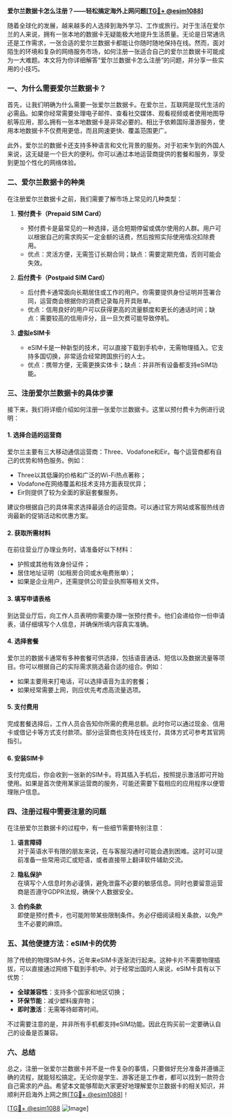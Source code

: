 **爱尔兰数据卡怎么注册？——轻松搞定海外上网问题[[TG💪+ @esim1088](https://t.me/s/esim1088)]**

随着全球化的发展，越来越多的人选择到海外学习、工作或旅行。对于生活在爱尔兰的人来说，拥有一张本地的数据卡无疑能极大地提升生活质量。无论是日常通讯还是工作需求，一张合适的爱尔兰数据卡都能让你随时随地保持在线。然而，面对陌生的环境和复杂的网络服务市场，如何注册一张适合自己的爱尔兰数据卡可能成为一大难题。本文将为你详细解答“爱尔兰数据卡怎么注册”的问题，并分享一些实用的小技巧。

### 一、为什么需要爱尔兰数据卡？

首先，让我们明确为什么需要一张爱尔兰数据卡。在爱尔兰，互联网是现代生活的必需品。如果你经常需要处理电子邮件、查看社交媒体、观看视频或者使用地图导航等应用，那么拥有一张本地数据卡是非常必要的。相比于依赖国际漫游服务，使用本地数据卡不仅费用更低，而且网速更快、覆盖范围更广。

此外，爱尔兰的数据卡还支持多种语言和文化背景的服务。对于初来乍到的外国人来说，这无疑是一个巨大的便利。你可以通过本地运营商提供的套餐和服务，享受到更加个性化的网络体验。

### 二、爱尔兰数据卡的种类

在注册爱尔兰数据卡之前，我们需要了解市场上常见的几种类型：

1. **预付费卡（Prepaid SIM Card）**
   - 预付费卡是最常见的一种选择，适合短期停留或偶尔使用的人群。用户可以根据自己的需求购买一定金额的话费，然后按照实际使用情况扣除费用。
   - 优点：灵活方便，无需签订长期合同；缺点：需要定期充值，否则可能会失效。

2. **后付费卡（Postpaid SIM Card）**
   - 后付费卡通常面向长期居住或工作的用户。你需要提供身份证明并签署合同，运营商会根据你的消费记录每月开具账单。
   - 优点：信用良好的用户可以获得更高的流量额度和更长的通话时间；缺点：需要较高的信用评分，且一旦欠费可能导致停机。

3. **虚拟eSIM卡**
   - eSIM卡是一种新型的技术，可以直接下载到手机中，无需物理插入。它支持多国切换，非常适合经常跨国旅行的人士。
   - 优点：携带方便，无需更换实体卡；缺点：并非所有设备都支持eSIM功能。

### 三、注册爱尔兰数据卡的具体步骤

接下来，我们将详细介绍如何注册一张爱尔兰数据卡。这里以预付费卡为例进行说明：

#### 1. 选择合适的运营商
爱尔兰主要有三大移动通信运营商：Three、Vodafone和Eir。每个运营商都有自己的优势和特色服务。例如：
- Three以其低廉的价格和广泛的Wi-Fi热点著称；
- Vodafone在网络覆盖和技术支持方面表现优异；
- Eir则提供了较为全面的家庭套餐服务。

建议你根据自己的具体需求选择最适合的运营商。可以通过官方网站或客服热线咨询最新的促销活动和优惠方案。

#### 2. 获取所需材料
在前往营业厅办理业务时，请准备好以下材料：
- 护照或其他有效身份证件；
- 居住地址证明（如租房合同或水电费账单）；
- 如果是企业用户，还需提供公司营业执照等相关文件。

#### 3. 填写申请表格
到达营业厅后，向工作人员表明你需要办理一张预付费卡。他们会递给你一份申请表，请仔细填写个人信息，并确保所填内容真实准确。

#### 4. 选择套餐
爱尔兰的数据卡通常有多种套餐可供选择，包括语音通话、短信以及数据流量等项目。你可以根据自己的实际需求挑选最合适的组合。例如：
- 如果主要用来打电话，可以选择语音为主的套餐；
- 如果经常需要上网，则应优先考虑高流量选项。

#### 5. 支付费用
完成套餐选择后，工作人员会告知你所需的费用总额。此时你可以通过现金、信用卡或借记卡等方式支付款项。部分运营商也支持在线支付，具体方式可参考其官网指引。

#### 6. 安装SIM卡
支付完成后，你会收到一张新的SIM卡。将其插入手机后，按照提示激活即可开始使用。如果是首次使用某家运营商的服务，可能还需要下载相应的应用程序以便管理账户信息。

### 四、注册过程中需要注意的问题

在注册爱尔兰数据卡的过程中，有一些细节需要特别注意：

1. **语言障碍**  
   对于英语水平有限的朋友来说，在与客服沟通时可能会遇到困难。这时可以提前准备一些常用词汇或短语，或者直接带上翻译软件辅助交流。

2. **隐私保护**  
   在填写个人信息时务必谨慎，避免泄露不必要的敏感信息。同时也要留意运营商是否遵守GDPR法规，确保个人数据安全。

3. **合约条款**  
   即使是预付费卡，也可能附带某些限制条件。务必仔细阅读相关条款，以免产生不必要的麻烦。

### 五、其他便捷方法：eSIM卡的优势

除了传统的物理SIM卡外，近年来eSIM卡逐渐流行起来。这种卡片不需要物理插拔，可以直接通过网络下载到手机中。对于经常出国的人来说，eSIM卡具有以下优势：
- **全球兼容性**：支持多个国家和地区切换；
- **环保节能**：减少塑料废弃物；
- **即时激活**：无需等待邮寄时间。

不过需要注意的是，并非所有手机都支持eSIM功能。因此在购买前一定要确认自己的设备是否兼容。

### 六、总结

总之，注册一张爱尔兰数据卡并不是一件复杂的事情，只要做好充分准备并遵循正确的流程，就能轻松搞定。无论你是学生、游客还是工作者，都可以找到一款符合自己需求的产品。希望本文能够帮助大家更好地理解爱尔兰数据卡的相关知识，并顺利开启海外上网之旅[[TG💪+ @esim1088](https://t.me/s/esim1088)]！

[[TG💪+ @esim1088](https://t.me/s/esim1088) ![Image](https://i.postimg.cc/4NQfJmqS/Snipaste-2025-05-13-00-14-12.png)]